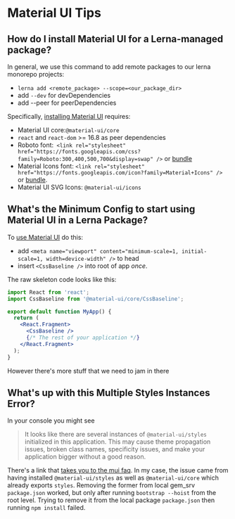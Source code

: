 # Material UI Tips

## How do I install Material UI for a Lerna-managed package?

In general, we use this command to add remote packages to our lerna monorepo projects:

* `lerna add <remote_package> --scope=<our_package_dir>`
* add `--dev` for devDependencies
* add --peer for peerDependencies

Specifically, [installing Material UI](https://material-ui.com/getting-started/installation/) requires:

* Material UI core:`@material-ui/core`
* `react` and `react-dom` >= 16.8 as peer dependencies
* Roboto font:` <link rel="stylesheet" href="https://fonts.googleapis.com/css?family=Roboto:300,400,500,700&display=swap" />` or [bundle](https://material-ui.com/components/typography/#install-with-npm)
* Material Icons font: `<link rel="stylesheet" href="https://fonts.googleapis.com/icon?family=Material+Icons" />` or [bundle](https://material-ui.com/guides/minimizing-bundle-size/#option-2). 
* Material UI SVG Icons: `@material-ui/icons`

## What's the Minimum Config to start using Material UI in a Lerna Package?

To [use Material UI](https://material-ui.com/getting-started/usage/) do this:

* add  `<meta name="viewport" content="minimum-scale=1, initial-scale=1, width=device-width" />` to head
* insert `<CssBaseline />` into root of app *once*.

The raw skeleton code looks like this:

```jsx
import React from 'react';
import CssBaseline from '@material-ui/core/CssBaseline';

export default function MyApp() {
  return (
    <React.Fragment>
      <CssBaseline />
      {/* The rest of your application */}
    </React.Fragment>
  );
}
```

However there's more stuff that we need to jam in there

## What's up with this Multiple Styles Instances Error?

In your console you might see

>It looks like there are several instances of `@material-ui/styles` initialized in this application. This may cause theme propagation issues, broken class names, specificity issues, and make your application bigger without a good reason.

There's a link that [takes you to the mui faq](https://material-ui.com/getting-started/faq/#i-have-several-instances-of-styles-on-the-page). In my case, the issue came from having installed `@material-ui/styles` as well as `@material-ui/core` which already exports `styles`. Removing the former from local gem_srv `package.json` worked, but only after running `bootstrap --hoist` from the root level. Trying to remove it from the local package  `package.json` then running `npm install` failed.
